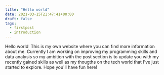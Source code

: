 ```yaml
---
title: "Hello world"
date: 2021-03-15T21:47:41+00:00
draft: false
tags: 
  - firstpost
  - introduction
---
```


Hello world! This is my own website where you can find more information about me. Currently I am working on improving my programming skills and data analysis so my ambition with the post section is to update you with my recently gained skills as well as my thougths on the tech world that I've just started to explore. Hope you'll have fun here! 